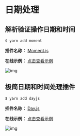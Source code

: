 # 日期处理

## 解析验证操作日期和时间

```sh
$ yarn add moment
```

**插件名称：** [Moment.js](https://www.npmjs.com/package/moment)

**在线示例：** [点击查看示例](https://www.momentjs.com.cn/)

![img](https://gitee.com/fy0829/pics/raw/master/example/momentjs.png)

## 极简日期和时间处理插件

```sh
$ yarn add dayjs
```
**插件名称：** [Day.js](https://www.npmjs.com/package/dayjs)

**在线示例：** [点击查看示例](https://dayjs.fenxianglu.cn/)

![img](https://gitee.com/fy0829/pics/raw/master/example/dayjs.png)